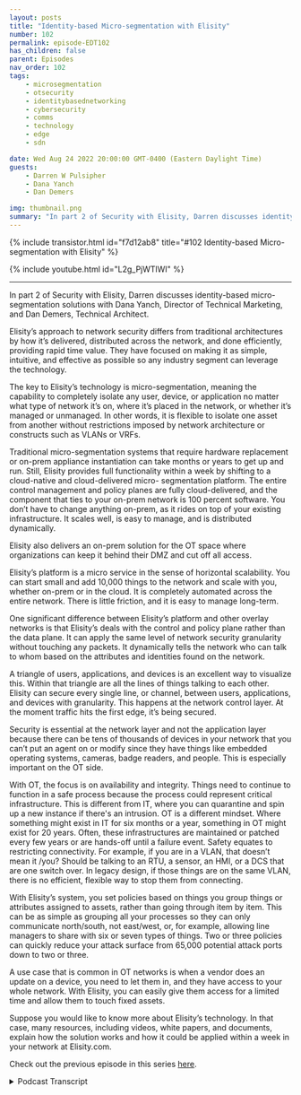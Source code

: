```yaml
---
layout: posts
title: "Identity-based Micro-segmentation with Elisity"
number: 102
permalink: episode-EDT102
has_children: false
parent: Episodes
nav_order: 102
tags:
    - microsegmentation
    - otsecurity
    - identitybasednetworking
    - cybersecurity
    - comms
    - technology
    - edge
    - sdn

date: Wed Aug 24 2022 20:00:00 GMT-0400 (Eastern Daylight Time)
guests:
    - Darren W Pulsipher
    - Dana Yanch
    - Dan Demers

img: thumbnail.png
summary: "In part 2 of Security with Elisity, Darren discusses identity-based micro-segmentation solutions with Dana Yanch, Director of Technical Marketing, and Dan Demers, Technical Architect."
---
```


{% include transistor.html id="f7d12ab8" title="#102 Identity-based Micro-segmentation with Elisity" %}

{% include youtube.html id="L2g_PjWTlWI" %}

---

In part 2 of Security with Elisity, Darren discusses identity-based micro-segmentation solutions with Dana Yanch, Director of Technical Marketing, and Dan Demers, Technical Architect.

Elisity’s approach to network security differs from traditional architectures by how it’s delivered, distributed across the network, and done efficiently, providing rapid time value.  They have focused on making it as simple, intuitive, and effective as possible so any industry segment can leverage the technology.

The key to Elisity’s technology is micro-segmentation, meaning the capability to completely isolate any user, device, or application no matter what type of network it’s on, where it’s placed in the network, or whether it’s managed or unmanaged. In other words, it is flexible to isolate one asset from another without restrictions imposed by network architecture or constructs such as VLANs or VRFs.

Traditional micro-segmentation systems that require hardware replacement or on-prem appliance instantiation can take months or years to get up and run. Still, Elisity provides full functionality within a week by shifting to a cloud-native and cloud-delivered micro- segmentation platform. The entire control management and policy planes are fully cloud-delivered, and the component that ties to your on-prem network is 100 percent software. You don’t have to change anything on-prem, as it rides on top of your existing infrastructure. It scales well, is easy to manage, and is distributed dynamically.

Elisity also delivers an on-prem solution for the OT space where organizations can keep it behind their DMZ and cut off all access.

Elisity’s platform is a micro service in the sense of horizontal scalability. You can start small and add 10,000 things to the network and scale with you, whether on-prem or in the cloud. It is completely automated across the entire network. There is little friction, and it is easy to manage long-term.

One significant difference between Elisity’s platform and other overlay networks is that Elisity’s deals with the control and policy plane rather than the data plane. It can apply the same level of network security granularity without touching any packets. It dynamically tells the network who can talk to whom based on the attributes and identities found on the network.

A triangle of users, applications, and devices is an excellent way to visualize this. Within that triangle are all the lines of things talking to each other. Elisity can secure every single line, or channel, between users, applications, and devices with granularity. This happens at the network control layer. At the moment traffic hits the first edge, it’s being secured.

Security is essential at the network layer and not the application layer because there can be tens of thousands of devices in your network that you can’t put an agent on or modify since they have things like embedded operating systems, cameras, badge readers, and people. This is especially important on the OT side.

With OT, the focus is on availability and integrity. Things need to continue to function in a safe process because the process could represent critical infrastructure. This is different from IT, where you can quarantine and spin up a new instance if there's an intrusion. OT is a different mindset. Where something might exist in IT for six months or a year, something in OT might exist for 20 years. Often, these infrastructures are maintained or patched every few years or are hands-off until a failure event. Safety equates to restricting connectivity. For example, if you are in a VLAN, that doesn’t mean it /you? Should be talking to an RTU, a sensor, an HMI, or a DCS that are one switch over.  In legacy design, if those things are on the same VLAN, there is no efficient, flexible way to stop them from connecting.

With Elisity’s system, you set policies based on things you group things or attributes assigned to assets, rather than going through item by item. This can be as simple as grouping all your processes so they can only communicate north/south, not east/west, or, for example, allowing line managers to share with six or seven types of things. Two or three policies can quickly reduce your attack surface from 65,000 potential attack ports down to two or three.

A use case that is common in OT networks is when a vendor does an update on a device, you need to let them in, and they have access to your whole network. With Elisity, you can easily give them access for a limited time and allow them to touch fixed assets.

Suppose you would like to know more about Elisity’s technology. In that case, many resources, including videos, white papers, and documents, explain how the solution works and how it could be applied within a week in your network at Elisity.com. 

Check out the previous episode in this series [here](episode-EDT101).


<details>
<summary> Podcast Transcript </summary>

<p>﻿1</p>
<p>Hello, thisis Darren Pulsipher chief solutionarchitect of public sector at Intel.</p>
<p>And welcome to Embracing</p>
<p>Digital Transformation,where we investigate effective change,leveragingpeople, process and technology.</p>
<p>On today's episode identitybased micro segmentation.</p>
<p>Part two of my interview with Elisity.</p>
<p>What's the new approach here?</p>
<p>Because and Dan,you and I have talked actually quite a bitabout the impacts of networksecurity on OT networks.</p>
<p>But before we go down that rabbit hole,let's let's help people understandwhat other options do I have?</p>
<p>And this is where I was impressedwith your guys's approach, which,which you guys called identitynetwork security.</p>
<p>Right.</p>
<p>Or identity based micro segmentation,least privileged access architectures?</p>
<p>I did.</p>
<p>It has a big what you guys got.</p>
<p>I like what's.</p>
<p>What's the acronym for that. Yeah.</p>
<p>I thought of in there.</p>
<p>We should get one thing.</p>
<p>Yeah.</p>
<p>Hey, you got to have a good acronymfor that one.</p>
<p>Identity based.</p>
<p>IBM s identity. Based.</p>
<p>IBM's and. IBM. Hastheir own security.</p>
<p>It's something like LP and Privilege</p>
<p>Access.</p>
<p>Well, it was coolwhen you guys explained it to me. Solet's start at the basicsbecause this is pretty deep stuff, right?</p>
<p>So what's yourwhat's your biggest differentiator?</p>
<p>What's your different approachto network security?</p>
<p>Yeah, I mean, it's it's all about well,it's a couple of things, right?</p>
<p>There's there's how it's delivered,how it's distributed aroundacross the networkand how this can be doneefficiently, effectively and providerapid time to value.</p>
<p>That's what we've been focused on, makingthis as simple but effective as possible.</p>
<p>And intuitive so that really anybodyin any segment of theof the environmentor a segment of the industrycan leverage this technology,whether you're in the OT space orin the IOT space, medical space,</p>
<p>EMT devices, it doesn't matter too.</p>
<p>To us.</p>
<p>These are all just important assetsto the organization we need to secure.</p>
<p>But I think we've been talking a lotabout micro segmentation.</p>
<p>We keep using this terms.</p>
<p>Maybe we should talk about what reallywhat that means to Elisityand then that will help framehow we approach the problem.</p>
<p>So so what is micro segmentationfrom your guys's perspective?</p>
<p>Because I think I know what it means,but you guys blew that awaywith, you know, VLANs andand firewalls is too complex to set up.</p>
<p>So what do you guys meanby micro segmentation?</p>
<p>Yeah, that's a great question,because micro segmentationcan mean a lot of different thingsto different people.</p>
<p>The same way that word, zero trustcan mean a lot of thingsto a lot of different people.</p>
<p>But I mean, micro segmentation,for example,in the data centermight mean the ability to separatelayers of applicationsor workloads from each other and somethingcompletely different in the spaceand something different the Iot space.</p>
<p>But micro segmentation to elicitedis the capabilityto completely isolateany type of user device or application.</p>
<p>No matter what type of network it'son, where it's placed in the network,whether it's managed or unmanaged.</p>
<p>To us, it's the complete flexibilityto isolate one assetfrom another without restrictionsimposed by network architectureor network constructs like VLANs or Vor FS, which are super rigidthings that are that we get stuck on.</p>
<p>So then the questionthat you're probably asking thatwhat next is how does eliciting set it up?</p>
<p>How do we handle it right?</p>
<p>And that's a big part of the challengethat we've been solving forhistorically micro segmentation.</p>
<p>No matter what platform you were tryingto deploy it on or configure iton, require a lot of networking knowledge,tons of planning most of the time.</p>
<p>Yeah.</p>
<p>Hardware replacementor on prem appliance instantiationand this is stallingthe time to value for customersare they need a solution nownot six months from now when you get it upand running it usuallyit takes months, two yearsto get any value out of the traditionalor a lot of the solutionsthat are out therethat are being advertisedto provide this functionality.</p>
<p>And that doesn't flyunless he's found great successby shifting to a cloud nativeand cloud delivered microsite mentationplatform.</p>
<p>You've probably heard this before.</p>
<p>ISDN solutions like Meraki.</p>
<p>Yeah, yeah, yeah. Like Meraki or Tela.</p>
<p>I'm originally from Telco downand worked with the Taliban Cisco,when for a long timewe understand how powerful this clouddelivered software defined networkingsolution is for anything for security.</p>
<p>In this case, it just scales really well.</p>
<p>It's easy to managedistributed dynamically.</p>
<p>And so our our entire controlmanagementand policy plane is fully cloud delivered.</p>
<p>And the eliciting componentthat ties to your onprem network is 100% software,and it's a lightweight software.</p>
<p>So we've made this incredibly easyto deploy and configure.</p>
<p>There's nothingyou have to really change on prem.</p>
<p>It rides ontop of your existing infrastructure.</p>
<p>There's no hardware to change to replace,and it makes it easier toget up and running.</p>
<p>And you can write your policyand apply it within a week.</p>
<p>So that sounds a lot to me because I workin the container ecosystem quite a bit,so and I already know the answer,but I know my, my,my listeners are going to think,</p>
<p>Oh, you guys created something like Calicoan overlay network,but it's not that.</p>
<p>Go ahead.</p>
<p>Yeah, go ahead.</p>
<p>Then I was</p>
<p>I was kind of in the sense of we,we delivered in a sense, it'scalled a microservice and to tap on to it.</p>
<p>And so we're going to talk a little o.ttoday is everything Dana just describedis also on premis that we started in the cloud,but knowing that, you know, a lot oflistener is going to be in the area,everything we actually had a few customersthat said, hey,we love what you're doing,but we need that behind L 3.5.</p>
<p>We need that behind the DMZ.</p>
<p>We need to be able to cut off all accessand we've delivered that too as well.</p>
<p>And so everything</p>
<p>Dana mentioned is completely accurate,in addition to the fact on prem or cloud,we can both have both offerings.</p>
<p>You good point.</p>
<p>But from a from a function perspective.</p>
<p>Yeah containerization is thereyou could the easiestrepresentation is a microservicein the sense of horizontally scalable.</p>
<p>So you start small you add 10,000things to the in the networkand we just scale with you andwhether that be on prem or in the cloud.</p>
<p>Yeah, but, but the differencebetween what you guys doand what I've seen with overlay networks,overlay networks are still dealing with.</p>
<p>Right. Yeah. Your how.</p>
<p>You guys don't you guys only deal with.</p>
<p>Control.</p>
<p>I like to say the policy plane as well.</p>
<p>I love that you brought this upbecause it's a massive differentiator.</p>
<p>It's something we're really proudabout thatwe're able to apply the same levelof granularity when it comes to networksecurity without touching a singleone of your packets.</p>
<p>And we were injected in the networkin that we can seethe metadata of identityof all the flows in the network,and then that informationis sent up to our cloud engine,which can then figure outwhat policy you'd be appliedand push it push that policydown to the edge of your networkwithout actually touching your packet.</p>
<p>We use your existing infrastructure,whether that's catalyst 9000 seriesswitches or Catalyst 3850 Series,which is another host of vendorsthat we're bringing to the marketnow that we're going to support.</p>
<p>We're using that native functionalityon thatswitchso we don't have to inject our software inin benign.</p>
<p>So to me, because you're at the controlplane and you're not dealing,so you're basically telling dynamicallythe networkwhat to do based off of the identitiesthat you find on the network.</p>
<p>When people have registered on this deviceor on this application,running on this device, and I can specifywho else I can talkto, all based off of attributes of that.</p>
<p>That's absolutely correct.</p>
<p>And before we talk about the identitypiece of this, I had one more thing</p>
<p>I wanted to talk about when it comesto simplifying and obfuscating complexityfor the end user, because our number onegoal is rapid time to value.</p>
<p>So it's not just about the deploymentof a solution.</p>
<p>Yeah, we've made it so simplethat you can deploy thisand get it runningwithin a week to two weeks.</p>
<p>But it's the ongoing managementand operations of this platformthat you also need to be concerned about.</p>
<p>So by abstractingand obfuscating the complexity day.</p>
<p>To day, to.</p>
<p>By obfuscating abstraction,the complexity and keeping it intuitivefrom the perspective of the end userand making this distribution of policycompletely automatedacross the entire network,there's little friction here long term.</p>
<p>It's supersimple to manage long term as well.</p>
<p>Yeah, that to tack on to that.</p>
<p>If I'm if I'm a plan operator, if I'm aif I'm an X operator, I'm doing somethingand I'm maybe</p>
<p>I have a little bit of network backgroundas I need it to be useful,but I'm not a I'm not an IEEE.</p>
<p>I might not have been ina, you know, from that perspective, we,we've built the solutionso that you can look at our policyengine and say,hey, this needs to talk to that.</p>
<p>And you can interpret andcompletely understand what's happening.</p>
<p>You don't need to know what VLANs are.</p>
<p>I could flip your original questionand say, what aren't we?</p>
<p>Yeah, not a switch managementtool in the senseof we're not trying to deploy VLANsor we're not trying to deploy Verve's andand port configuration because nothingwe do has anything to do with any of that.</p>
<p>We don't carewhat port you're coming in or leaving,we don't care what VLAN you're on or whatversion or what the routing looks like.</p>
<p>It's completely abstracted away from usand the abstracted words a dangerous worda lot of the time.</p>
<p>But with our solution it'scompletely indifferent.</p>
<p>You could have one good example.</p>
<p>You could put everybody in a slashand we're going to work perfectly fineenough to put everybody into their ownindividual VLAN and everybody gets a verveand you have a really big BGP config.</p>
<p>Thereand that would work perfectly fine as wellbecause of how we we work with the controlplane topology independent.</p>
<p>Yeah. So energy independent.</p>
<p>Topology.</p>
<p>Yeah. That's pretty impressive key.</p>
<p>Because now it makes usa universal solution for any industry,any customer without any friction.</p>
<p>They don't have to go in and redesigntheir network, add new VLANs, IP,none of that.</p>
<p>We'll just layer right on top.</p>
<p>Okay, so let's talk some practicality.</p>
<p>So my so my listeners can understandbecause we're going to getreally geeky here.</p>
<p>We already started getting geekyslash AIDS like,come on, damn, I know you're a CNE.</p>
<p>I could tell you're a network engineer,a certified network.</p>
<p>You know, I know what that means.</p>
<p>Only because I had beat over my headby one of our internal network engineers.</p>
<p>But practically speaking,what you guys are saying is, I can say</p>
<p>I've got a certain device by identityand I can pin it to only talk to or.</p>
<p>Users or applications.</p>
<p>And you can do that device.</p>
<p>It's usually for applicationsor applications.</p>
<p>I look at this as like,yeah,</p>
<p>I users to it's just like trifecta, right?</p>
<p>So users devices, applicationsand then within that triangleyou have all these lines of thingstalking to each other there.</p>
<p>We could secure every single channelbetween userdevice and application with granularitywithin that triangle.</p>
<p>That's the visualization.</p>
<p>All right.</p>
<p>So effectively what you could do andyou're doing this at the network control.</p>
<p>Layer at the edge. Right.</p>
<p>So that traffic won't evenit won't even the edge.</p>
<p>Exactly.</p>
<p>Those networks at the moment,the traffic hits that first edge, switchthat ingress point.</p>
<p>It's being secure.</p>
<p>It doesn't have to go anywhere else.</p>
<p>It's the most efficient wayto apply security right at the edge.</p>
<p>Yeah.</p>
<p>You know, it it really sounds to mea lot like the originalcontrols they put in Unixwhen Unix was running on just one machine.</p>
<p>Right where I've got identity,</p>
<p>I'm only allowed accessto certain programs, certain dataand certain directories, right?</p>
<p>And a lot of times maybe even certainamount of processing power.</p>
<p>I had quotas and and all.</p>
<p>But you guys have done thisat the network,which says that when I come inmy identity, I come in as Darren.</p>
<p>You guys can really pin me to</p>
<p>Darren gets to run three applicationson these three machines and that's it.</p>
<p>Yeah.</p>
<p>Darren you know whywe have to do it at the network layerand not at the applicationlayer is because not all of these.</p>
<p>Okay.</p>
<p>First of all, we have usersthat might be on Macs and laptopsand things like thatthat you can put a user agent.</p>
<p>But what about all the tens of thousandsor hundreds of thousands of devicesin your network that you can't putan agent on, that you can't modify?</p>
<p>They have embedded operating systems,cameras, badge readers, people.</p>
<p>Oh, especially on the outside.</p>
<p>You can't happen at the device itself.</p>
<p>It's got to be.</p>
<p>Yeah, rightwhere it comes into the network.</p>
<p>I love your guys's approachbecause what you didwas you destroyed, what,four layers of the network, right?</p>
<p>Interesting. Yeah. Yeah.</p>
<p>I mean, you did. You did.</p>
<p>Yeah.</p>
<p>You you said I what you're saying isthey're still important,but I'm going to secure it.</p>
<p>Not at the top of the stack. Yeah.</p>
<p>The bigger down lowand. Yeah.</p>
<p>And you guys, you're doing it at leveltwo right.</p>
<p>There's still a use andthere's still a requirement for firewallsat the layerthree boundaryor at the edge of the network.</p>
<p>That's that's always going to be there.</p>
<p>But yeah, of course, a more efficient wayto do it at the edge of the networkfor that lateral East-West within VLANs,across pipelines or cross border ups.</p>
<p>And we can also do thethe North-South piece of it.</p>
<p>But yeah, it's we have really madesome these legacy mechanismsto be really deprecatedat this point.</p>
<p>And let's dig into OTTI.</p>
<p>All right.</p>
<p>Because I want to because this is thisis a big, huge thing I'm dealing with.</p>
<p>Right now with a lot of my customers.</p>
<p>I am very worried about securitybecause of security has an impacton functional safetyand and safety is the real world.</p>
<p>So I know, Dan, this is a sweet spotfor you, too, so help me understandhow I can leverage your guys's approachand your guys's solution stack in in O.T.</p>
<p>Network, becausethere's a lot of caution.</p>
<p>Ah, caution around O.T.</p>
<p>So how does this help me even more in the.</p>
<p>Yeah, so the 10/2, the classic thingyou hear kind of almost every timepeople talk about it versus O.T.is the, the fundamental differenceof what we're trying to accomplish.</p>
<p>If I'm thinking it, I'm thinking security,</p>
<p>I'm thinking integrity, confidentiality.</p>
<p>I'm thinking I want to protect what I haveavailabilities there, too.</p>
<p>And we've kind of solvedthat in different ways.</p>
<p>But the focused.</p>
<p>Yeah, yeah.</p>
<p>We just spin up a new instance if if we'reintruded on, we can spin up a new.</p>
<p>Very easy to rinse and replace.</p>
<p>It's very easy to just blow things away.</p>
<p>Like it's not a big deal without thethe equations flipped wherethe the cornerstone of your safety.</p>
<p>Now we need availability,we need integrity.</p>
<p>We need ourour things to continue to function.</p>
<p>But it's c it's safetynot just for people,but safety for the processbecause the process could representcritical infrastructure.</p>
<p>And so it'sa completely different mindset.</p>
<p>So and a good comparison is something init might exist for six months or a year,something in OT might exist for 20 yearsin the sense of a process that you have.</p>
<p>But I have run into that where I have a</p>
<p>I have a 50 yearold controller controlling.</p>
<p>I don't I don't doubt it. And.</p>
<p>And they're not going to replace it.</p>
<p>And they're probably doingkind of a fail till maintenancethinking in the sense of that,then that's a very commonthing in the sense of,hey, I'm just going toand that's a very valid designwhere you've got people like,</p>
<p>Hey, every ten years</p>
<p>I'll maintain it or something like that,or I'll patch it every couple of years,and then you've got other ones that goeven to the extreme.</p>
<p>I will not touch that environmentuntil something bad happens.</p>
<p>So it's just it's it's completely off,you know, hands offuntil some type of failure event.</p>
<p>And that's on purposeoften enough as opposed to not.</p>
<p>And so the intentionthere is just totally differentand now comes they're looking forand so on the outsidethe idea would be essentiallyto make sure that that safety,which equates to restrictingconnectivity, restrictingwhat who can touch what through userswe talked to a second agoand something as simpleas to bring back the VLAN example.</p>
<p>Just because you're in the VLANdoesn't mean an hour to you andyou know,another hour to you or a sensor orsome HMD or a DCSthat might be one switch over.</p>
<p>Doesn't meanthey have to talk to each other.</p>
<p>They should.</p>
<p>There may be no valid business casefor them to be talking.</p>
<p>And the crux of the legacy design is that,well, I put them on the same VLAN.</p>
<p>There's no way for me to stop thatunless I go really far into the toolboxand start doing vehicles or some goofystuff like that, which is just.</p>
<p>Exotic. Then it. Becomes.</p>
<p>Greater demand to manage who the heckunderstands how it's configured.</p>
<p>Right?</p>
<p>So, so with this,we talked a little bit about alsomy, my concern is identity.</p>
<p>You showed me that</p>
<p>I can actually group things together orput attributes on assetsand set up policies based off ofthose attributes as well or those groups.</p>
<p>So what that means, instead of saying,</p>
<p>I have to go through every single deviceand say these devices can talk to thiscontroller, this segregation switch,whatever the case may be,or aggregation data point,</p>
<p>I can say, hey,all these devices are sensors.</p>
<p>They can all talk to this aggregation datathat aggregating all data sensor,but no one else can talk to it.</p>
<p>So instead of having to goitem by item and say, I, this can talkto only this, I can group things togetherand how possibly.</p>
<p>We think people are going to do thatmore often than not, in the sensethe idea of us walking into a refineryor manufacturingor into some type of transit authorityor something like that, and say, hey,let's go down to the boneand let's make everything very exact.</p>
<p>That's just that's not real world.</p>
<p>And so we've designed our solutionto be incredibly crawler, right?</p>
<p>Meaning that, hey,</p>
<p>I just want to group all my processesand they can only communicate north south,no more east East-West,something as simple as thator hey, my line managers, they can it,they can communicate to the,the six or seven types of thingsthat they should huge broad brush hereand then my actual operators who actuallyyou know SSA or terminal into devicesand actually modify places livewell they can hit the placesthey can at the to usebut nobody else gets something as simpleas that where you might have twoor three policies for an entire planbut you just took your attack surfacefrom 65,000 potential attack,you know, your ports, for example,down to two or three.</p>
<p>Yeah. And so huge, huge, huge.</p>
<p>Vastly quickly.</p>
<p>Yeah.</p>
<p>So so thisthis really turns the network on its earbecause right now what people dois they air filter density networks as.</p>
<p>They go down. Yep.</p>
<p>Yep, as they go down and then they saythat's how on protecting it.</p>
<p>So they don't even use</p>
<p>VLANs. Yes, they use landsand they say,you know,no traffic can leave this little thing.</p>
<p>But with this stuff you can control thethe East-West traffic and the North-Southindependent of each otherand be very explicitand not worry about the topologyof the network itself,which I think is is valuablebecause how many times</p>
<p>I've even seen this onon naval shipswhere a, a captain needs some informationfrom one networkto the other that are air gappedand guess what happens?</p>
<p>They put a jumper cablebetween the two switches.</p>
<p>They're going to secure and get the go.</p>
<p>That's a user trust security officer.</p>
<p>Right.</p>
<p>And then and then the one sailor sailorthat did that,you know, get sick or,you know, something happens where he'sand no one knows that it's happened andnow you're running on secure with this.</p>
<p>I have visibility. I have control.</p>
<p>And I love the rapid time to valueand intuitive effective control.</p>
<p>Thank you.</p>
<p>We think so as well.</p>
<p>What you guys just just describedwas the whole conceptbehind identity based security.</p>
<p>And so what that means to usendlessly is about leveraging dynamicallylearned and updated attributesof all the assets in in your networkand using that as policy match criteria,using those attributesthat we dynamically learn and inventoryas part of your policy match criteria.</p>
<p>So as you as Dan said, you can make supergranular policies saying</p>
<p>I want all Siemens places to do thisor that or have access to this or that.</p>
<p>And I want all of these other typesof humidity sensors to do something elseand have access to something elsebased off of the model namethat the vendor,the device behavior or whateverit might be, but not based offthese rigid constructs like IP addressesand VLANs that don't tell us anythingand are only valid for an assignedand for a point of time right?</p>
<p>Yeah.</p>
<p>It just means that this policycan dynamicallyupdate and changeif the asset has also changed.</p>
<p>So it allows us to bring continuousverification in this environment as well.</p>
<p>I see another great use case for this.</p>
<p>This happens a lot in hot networks.</p>
<p>I have a vendor that has to do an updateon my on my device.</p>
<p>So what do I do?</p>
<p>I let them in to my networkfor a short period of time.</p>
<p>And guess what?</p>
<p>They have access to my whole network.</p>
<p>Yeah. Once you're in, you're in.</p>
<p>It's you're in, you're with this.</p>
<p>I can say I'm giving it to youfor 12 hours.</p>
<p>Exactly. Access to this device.</p>
<p>And that's it.</p>
<p>That's all you get.</p>
<p>Access to it even further.</p>
<p>I'm giving you short for 12 hours.</p>
<p>Here's the port combinationyou can communicate on.</p>
<p>Here's the passage you're allowed to touchand at the end of the 12 hours,that's the contractor example.</p>
<p>It's just there'sso many numerous examples there.</p>
<p>But to put it simply, isn't it?</p>
<p>They walk in to the door and they have to,you know, depending onwhere you throw them, it's you have toyou have to throw them close to the bottombecause that'swhere their their stuff is sitting.</p>
<p>They could have access to,you know, a thousand thingswhen they might only need access to two.</p>
<p>And so it's just a different gamewhen you can restrict themto those two thingsand to three ports and say, you know,here's the here's the two touch points.</p>
<p>You can have and nothing more.</p>
<p>All right.</p>
<p>So if my listeners want to find out more,they just go to listen Ecom.</p>
<p>Is that where they startto reach out to you guys?</p>
<p>How do we get them in?</p>
<p>You know, information? Yeah.</p>
<p>We have a ton of resources on our websiteand let's see dot com.</p>
<p>And if you look at the top as a resourceis what are videos and white papersand I'm on on the technical marketing sideso you can go and read all my documentsand really understand how thesolution works and how it would be appliedin your network.</p>
<p>And you'll see how quicklyyou could get this up and runningand seeing that value within a weeknow. And it's pretty cool.</p>
<p>And Dan, I know we're going to havemore conversation about the hot side.</p>
<p>I'm until I'm working on somethingright nowcalled hardened team managed security,of which I've already put you guysin the architecturefor my identitybased security at the network side.</p>
<p>So I love your guys approach.</p>
<p>I think it's pretty clever and simplewhich, which to me those arethose are the best. Absolutely.</p>
<p>That way.</p>
<p>Thank you for listeningto Embracing Digital Transformation today.</p>
<p>If you enjoyed our podcast,give it five stars on your favoritepodcasting site or YouTube channel.</p>
<p>You can find out more informationabout embracing digital transformationand embracingdigital.orguntil next time, go outand do something wonderful.</p>

</details>
